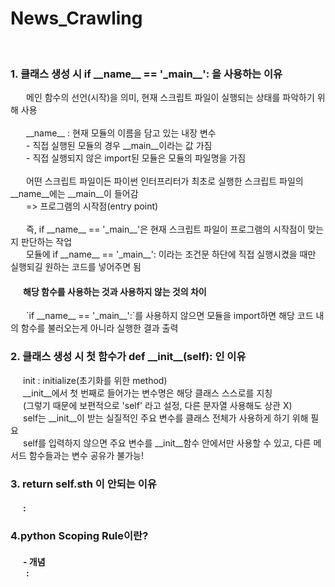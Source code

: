 <h1> News_Crawling </h1>

<br>
<h3> 1. 클래스 생성 시 if __name__ == '_main__': 을 사용하는 이유</h3>
<span style="padding-left: 25px"> 메인 함수의 선언(시작)을 의미, 현재 스크립트 파일이 실행되는 상태를 파악하기 위해 사용 <br> </span><br>
<span style="padding-left: 25px"> __name__ : 현재 모듈의 이름을 담고 있는 내장 변수 <br></span>
<span style="padding-left: 25px"> - 직접 실행된 모듈의 경우 __main__이라는 값 가짐 </span><br>
<span style="padding-left: 25px"> - 직접 실행되지 않은 import된 모듈은 모듈의 파일명을 가짐</span><br><br>
<span style="padding-left: 25px"> 어떤 스크립트 파일이든 파이썬 인터프리터가 최초로 실행한 스크립트 파일의 __name__에는 __main__이 들어감</span><br>
<span style="padding-left: 25px"> => 프로그램의 시작점(entry  point)<br> </span><br>
<span style="padding-left: 25px"> 즉, if __name__ == '_main__'은 현재 스크립트 파일이 프로그램의 시작점이 맞는지 판단하는 작업</span><br>
<span style="padding-left: 25px"> 모듈에 if __name__ == '_main__': 이라는 조건문 하단에 직접 실행시켰을 때만 실행되길 원하는 코드를 넣어주면 됨</span>

<h4><span style="padding-left: 20px">해당 함수를 사용하는 것과 사용하지 않는 것의 차이 <br> </span></h4>
<span style="padding-left: 25px"> `if __name__ == '_main__':`를 사용하지 않으면 모듈을 import하면 해당 코드 내의 함수를 불러오는게 아니라 실행한 결과 출력<br></span>

<h3> 2. 클래스 생성 시 첫 함수가 def __init__(self): 인 이유 </h3>
<span style="padding-left: 20px"> init : initialize(초기화를 위한 method) </span> <br>
<span style="padding-left: 20px">__init__에서 첫 번째로 들어가는 변수명은 해당 클래스 스스로를 지칭<br></span>
<span style="padding-left: 20px"> (그렇기 때문에 보편적으로 'self' 라고 설정, 다른 문자열 사용해도 상관 X) </span><br>
<span style="padding-left: 20px"> self는 __init__이 받는 실질적인 주요 변수를 클래스 전체가 사용하게 하기 위해 필요 </span> <br>
<span style="padding-left: 20px"> self를 입력하지 않으면 주요 변수를 __init__함수 안에서만 사용할 수 있고, 다른 메서드 함수들과는 변수 공유가 불가능! </span>


<h3> 3. return self.sth 이 안되는 이유 </h3>
<h4>
<span style="padding-left: 20px"> : <br>

</span>
</h4>
<h3> 4.python Scoping Rule이란? </h3>
<h4>
<span style="padding-left: 20px">- 개념 <br> </span>
<span style="padding-left: 25px"> : <br>

</span>

